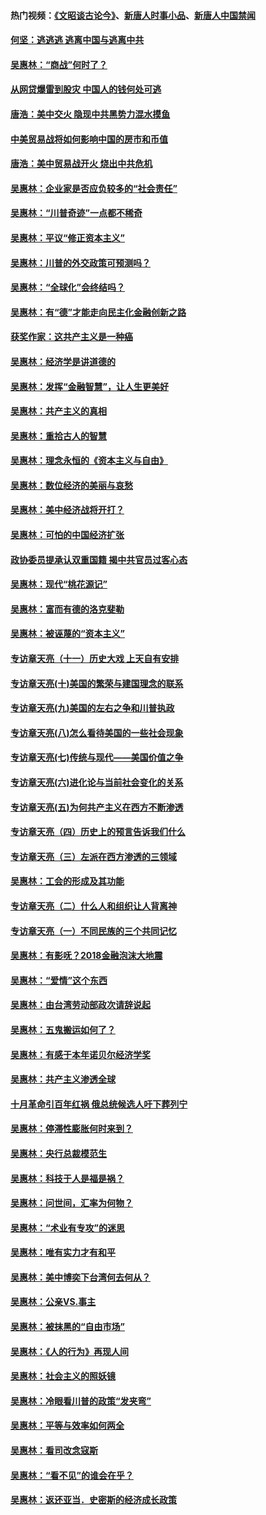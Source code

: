 #### 热门视频：[《文昭谈古论今》](https://github.com/gfw-breaker/wenzhao/blob/master/README.md?t=10151110)、[新唐人时事小品](https://github.com/gfw-breaker/ntdtv-comedy/blob/master/README.md?t=10151110)、[新唐人中国禁闻](https://github.com/gfw-breaker/ntdtv-news/blob/master/README.md?t=10151110)

#### [何坚：逃逃逃 逃离中国与逃离中共](../pages/nsc423/n10592891.md?t=10151110) 

#### [吴惠林：“商战”何时了？](../pages/nsc423/n10573558.md?t=10151110) 

#### [从网贷爆雷到股灾 中国人的钱何处可逃](../pages/nsc423/n10572800.md?t=10151110) 

#### [唐浩：美中交火 隐现中共黑势力混水摸鱼](../pages/nsc423/n10544040.md?t=10151110) 

#### [中美贸易战将如何影响中国的房市和币值](../pages/nsc423/n10543697.md?t=10151110) 

#### [唐浩：美中贸易战开火 烧出中共危机](../pages/nsc423/n10540126.md?t=10151110) 

#### [吴惠林：企业家是否应负较多的“社会责任”](../pages/nsc423/n10535022.md?t=10151110) 

#### [吴惠林：“川普奇迹”一点都不稀奇](../pages/nsc423/n10512808.md?t=10151110) 

#### [吴惠林：平议“修正资本主义”](../pages/nsc423/n10495724.md?t=10151110) 

#### [吴惠林：川普的外交政策可预测吗？](../pages/nsc423/n10462387.md?t=10151110) 

#### [吴惠林：“全球化”会终结吗？](../pages/nsc423/n10452838.md?t=10151110) 

#### [吴惠林：有“德”才能走向民主化金融创新之路](../pages/nsc423/n10432292.md?t=10151110) 

#### [获奖作家：这共产主义是一种癌](../pages/nsc423/n10431541.md?t=10151110) 

#### [吴惠林：经济学是讲道德的](../pages/nsc423/n10398014.md?t=10151110) 

#### [吴惠林：发挥“金融智慧”，让人生更美好](../pages/nsc423/n10375019.md?t=10151110) 

#### [吴惠林：共产主义的真相](../pages/nsc423/n10351394.md?t=10151110) 

#### [吴惠林：重拾古人的智慧](../pages/nsc423/n10337691.md?t=10151110) 

#### [吴惠林：理念永恒的《资本主义与自由》](../pages/nsc423/n10316274.md?t=10151110) 

#### [吴惠林：数位经济的美丽与哀愁](../pages/nsc423/n10292946.md?t=10151110) 

#### [吴惠林：美中经济战将开打？](../pages/nsc423/n10258825.md?t=10151110) 

#### [吴惠林：可怕的中国经济扩张](../pages/nsc423/n10219147.md?t=10151110) 

#### [政协委员提承认双重国籍 揭中共官员过客心态](../pages/nsc423/n10208809.md?t=10151110) 

#### [吴惠林：现代“桃花源记”](../pages/nsc423/n10185234.md?t=10151110) 

#### [吴惠林：富而有德的洛克斐勒](../pages/nsc423/n10142264.md?t=10151110) 

#### [吴惠林：被诬蔑的“资本主义”](../pages/nsc423/n10124816.md?t=10151110) 

#### [专访章天亮（十一）历史大戏 上天自有安排](../pages/nsc423/n10094905.md?t=10151110) 

#### [专访章天亮(十)美国的繁荣与建国理念的联系](../pages/nsc423/n10094899.md?t=10151110) 

#### [专访章天亮(九)美国的左右之争和川普执政](../pages/nsc423/n10094889.md?t=10151110) 

#### [专访章天亮(八)怎么看待美国的一些社会现象](../pages/nsc423/n10094857.md?t=10151110) 

#### [专访章天亮(七)传统与现代——美国价值之争](../pages/nsc423/n10093140.md?t=10151110) 

#### [专访章天亮(六)进化论与当前社会变化的关系](../pages/nsc423/n10092036.md?t=10151110) 

#### [专访章天亮(五)为何共产主义在西方不断渗透](../pages/nsc423/n10083620.md?t=10151110) 

#### [专访章天亮（四）历史上的预言告诉我们什么](../pages/nsc423/n10083606.md?t=10151110) 

#### [专访章天亮（三）左派在西方渗透的三领域](../pages/nsc423/n10081115.md?t=10151110) 

#### [吴惠林：工会的形成及其功能](../pages/nsc423/n10080633.md?t=10151110) 

#### [专访章天亮（二）什么人和组织让人背离神](../pages/nsc423/n10076637.md?t=10151110) 

#### [专访章天亮（一）不同民族的三个共同记忆](../pages/nsc423/n10074188.md?t=10151110) 

#### [吴惠林：有影呒？2018金融泡沫大地震](../pages/nsc423/n10040534.md?t=10151110) 

#### [吴惠林：“爱情”这个东西](../pages/nsc423/n10019423.md?t=10151110) 

#### [吴惠林：由台湾劳动部政次请辞说起](../pages/nsc423/n9979679.md?t=10151110) 

#### [吴惠林：五鬼搬运如何了？](../pages/nsc423/n9925338.md?t=10151110) 

#### [吴惠林：有感于本年诺贝尔经济学奖](../pages/nsc423/n9871883.md?t=10151110) 

#### [吴惠林：共产主义渗透全球](../pages/nsc423/n9812748.md?t=10151110) 

#### [十月革命引百年红祸 俄总统候选人吁下葬列宁](../pages/nsc423/n9810182.md?t=10151110) 

#### [吴惠林：停滞性膨胀何时来到？](../pages/nsc423/n9764136.md?t=10151110) 

#### [吴惠林：央行总裁模范生](../pages/nsc423/n9728134.md?t=10151110) 

#### [吴惠林：科技于人是福是祸？](../pages/nsc423/n9672982.md?t=10151110) 

#### [吴惠林：问世间，汇率为何物？](../pages/nsc423/n9621788.md?t=10151110) 

#### [吴惠林：“术业有专攻”的迷思](../pages/nsc423/n9580363.md?t=10151110) 

#### [吴惠林：唯有实力才有和平](../pages/nsc423/n9529599.md?t=10151110) 

#### [吴惠林：美中博奕下台湾何去何从？](../pages/nsc423/n9483598.md?t=10151110) 

#### [吴惠林：公亲VS.事主](../pages/nsc423/n9425637.md?t=10151110) 

#### [吴惠林：被抹黑的“自由市场”](../pages/nsc423/n9351545.md?t=10151110) 

#### [吴惠林：《人的行为》再现人间](../pages/nsc423/n9296339.md?t=10151110) 

#### [吴惠林：社会主义的照妖镜](../pages/nsc423/n9243460.md?t=10151110) 

#### [吴惠林：冷眼看川普的政策“发夹弯”](../pages/nsc423/n9120684.md?t=10151110) 

#### [吴惠林：平等与效率如何两全](../pages/nsc423/n9075430.md?t=10151110) 

#### [吴惠林：看司改念寇斯](../pages/nsc423/n9024915.md?t=10151110) 

#### [吴惠林：“看不见”的谁会在乎？](../pages/nsc423/n8977488.md?t=10151110) 

#### [吴惠林：返还亚当．史密斯的经济成长政策](../pages/nsc423/n8931896.md?t=10151110) 

